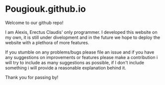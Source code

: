 # Pougiouk.github.io
Welcome to our github repo!

I am Alexis, Erectus Claudis' only programmer. I developed this website on my own, it is still under divelopment and in the future we hope to deploy the website with a plethora of more features.

If you stumble on any problems/bugs please file an issue and if you have any suggestions on improvements or features please make a contribution i will try to include as many suggestions as possible, if I don't include something i will provide a reasonable explanation behind it.

Thank you for passing by!
